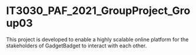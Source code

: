 # IT3030_PAF_2021_GroupProject_Group03
This project is developed to enable a highly scalable online platform for the stakeholders of GadgetBadget to interact with each other.
